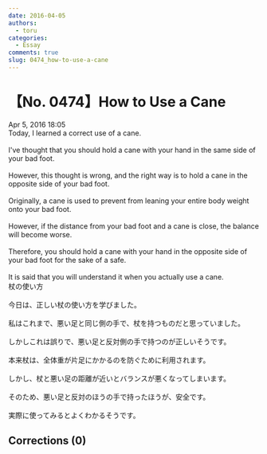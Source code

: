 ```yaml
---
date: 2016-04-05
authors:
  - toru
categories:
  - Essay
comments: true
slug: 0474_how-to-use-a-cane
---
```


# 【No. 0474】How to Use a Cane
<div class="date">Apr 5, 2016 18:05</div>
<div id="post"><div id="body_show_ori">
Today, I learned a correct use of a cane.<br/><br/>I've thought that you should hold a cane with your hand in the same side of your bad foot.<br/><br/>However, this thought is wrong, and the right way is to hold a cane in the opposite side of your bad foot.<br/><br/>Originally, a cane is used to prevent from leaning your entire body weight onto your bad foot.<br/><br/>However, if the distance from your bad foot and a cane is close, the balance will become worse.<br/><br/>Therefore, you should hold a cane with your hand in the opposite side of your bad foot for the sake of a safe.<br/><br/>It is said that you will understand it when you actually use a cane.
</div></div>

<!-- more -->

<div id="post_ja"><div id="body_show_mo">
杖の使い方<br/><br/>今日は、正しい杖の使い方を学びました。<br/><br/>私はこれまで、悪い足と同じ側の手で、杖を持つものだと思っていました。<br/><br/>しかしこれは誤りで、悪い足と反対側の手で持つのが正しいそうです。<br/><br/>本来杖は、全体重が片足にかかるのを防ぐために利用されます。<br/><br/>しかし、杖と悪い足の距離が近いとバランスが悪くなってしまいます。<br/><br/>そのため、悪い足と反対のほうの手で持ったほうが、安全です。<br/><br/>実際に使ってみるとよくわかるそうです。
</div></div>

## Corrections (0)
